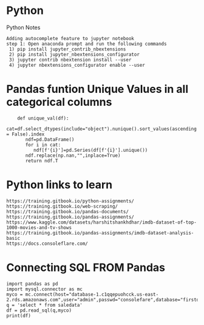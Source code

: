 # Python
 Python Notes

	Adding autocomplete feature to jupyter notebook
	step 1: Open anaconda prompt and run the following commands
	 1) pip install jupyter_contrib_nbextensions
	 2) pip install jupyter_nbextensions_configurator
	 3) jupyter contrib nbextension install --user 
	 4) jupyter nbextensions_configurator enable --user
	 
	 
# Pandas funtion Unique Values in all categorical columns 
		def unique_val(df):
  	 	   cat=df.select_dtypes(include="object").nunique().sort_values(ascending = False).index
   		   ndf=pd.DataFrame()
		   for i in cat:
		      ndf[f'{i}']=pd.Series(df[f'{i}'].unique())
		   ndf.replace(np.nan,"",inplace=True)   
		   return ndf.T

 
# Python links to learn
 
	https://training.gitbook.io/python-assignments/
	https://training.gitbook.io/web-scraping/
	https://training.gitbook.io/pandas-documents/
	https://training.gitbook.io/pandas-assignments/
	https://www.kaggle.com/datasets/harshitshankhdhar/imdb-dataset-of-top-1000-movies-and-tv-shows
	https://training.gitbook.io/pandas-assignments/imdb-dataset-analysis-basic
	https://docs.consoleflare.com/
	
# Connecting SQL FROM Pandas

	import pandas as pd
	import mysql.connector as mc
	myco = mc.connect(host="database-1.c1qqepuohcck.us-east-2.rds.amazonaws.com",user="admin",passwd="consolefare",database="firstdatabase")
	q = 'select * from saledata'
	df = pd.read_sql(q,myco)
	print(df)
